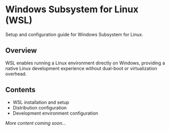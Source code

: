 # Windows Subsystem for Linux (WSL)

Setup and configuration guide for Windows Subsystem for Linux.

## Overview

WSL enables running a Linux environment directly on Windows, providing a native Linux development experience without dual-boot or virtualization overhead.

## Contents

- WSL installation and setup
- Distribution configuration
- Development environment configuration

*More content coming soon...*
